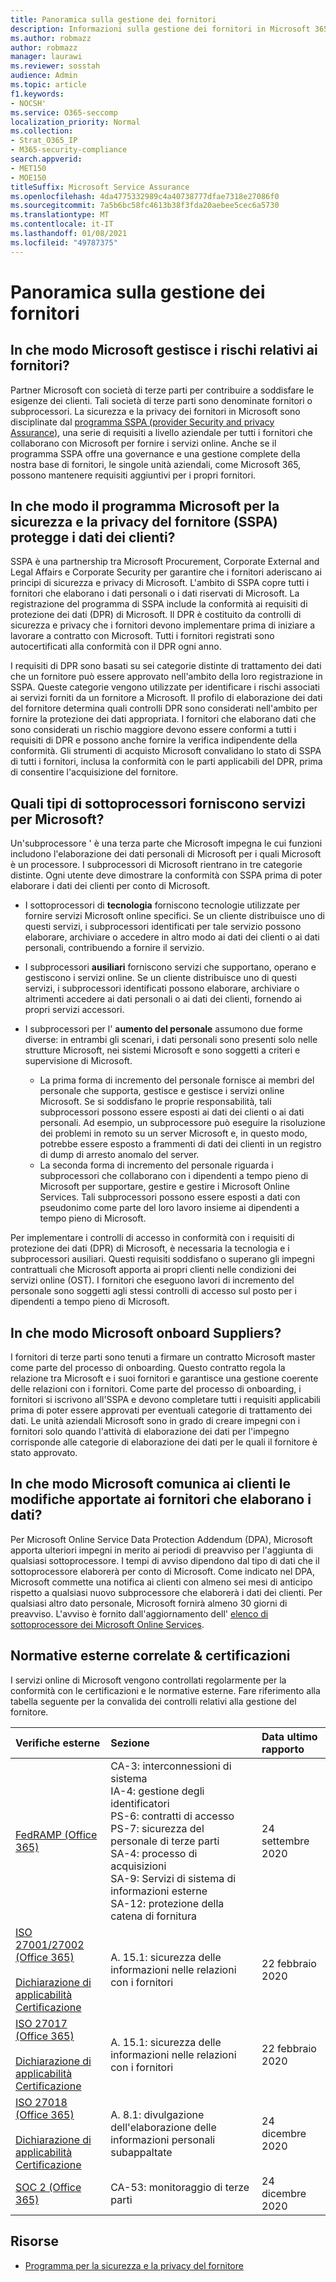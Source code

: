 ```yaml
---
title: Panoramica sulla gestione dei fornitori
description: Informazioni sulla gestione dei fornitori in Microsoft 365
ms.author: robmazz
author: robmazz
manager: laurawi
ms.reviewer: sosstah
audience: Admin
ms.topic: article
f1.keywords:
- NOCSH'
ms.service: O365-seccomp
localization_priority: Normal
ms.collection:
- Strat_O365_IP
- M365-security-compliance
search.appverid:
- MET150
- MOE150
titleSuffix: Microsoft Service Assurance
ms.openlocfilehash: 4da4775332989c4a40738777dfae7318e27086f0
ms.sourcegitcommit: 7a5b6bc58fc4613b38f3fda20aebee5cec6a5730
ms.translationtype: MT
ms.contentlocale: it-IT
ms.lasthandoff: 01/08/2021
ms.locfileid: "49787375"
---
```

# <a name="supplier-management-overview"></a>Panoramica sulla gestione dei fornitori

## <a name="how-does-microsoft-manage-risk-related-to-suppliers"></a>In che modo Microsoft gestisce i rischi relativi ai fornitori?

Partner Microsoft con società di terze parti per contribuire a soddisfare le esigenze dei clienti. Tali società di terze parti sono denominate fornitori o subprocessori. La sicurezza e la privacy dei fornitori in Microsoft sono disciplinate dal [programma SSPA (provider Security and privacy Assurance)](https://www.microsoft.com/procurement/sspa?activetab=pivot1%3aprimaryr6), una serie di requisiti a livello aziendale per tutti i fornitori che collaborano con Microsoft per fornire i servizi online. Anche se il programma SSPA offre una governance e una gestione complete della nostra base di fornitori, le singole unità aziendali, come Microsoft 365, possono mantenere requisiti aggiuntivi per i propri fornitori.

## <a name="how-does-microsofts-supplier-security-and-privacy-assurance-sspa-program-protect-customer-data"></a>In che modo il programma Microsoft per la sicurezza e la privacy del fornitore (SSPA) protegge i dati dei clienti?

SSPA è una partnership tra Microsoft Procurement, Corporate External and Legal Affairs e Corporate Security per garantire che i fornitori aderiscano ai principi di sicurezza e privacy di Microsoft. L'ambito di SSPA copre tutti i fornitori che elaborano i dati personali o i dati riservati di Microsoft. La registrazione del programma di SSPA include la conformità ai requisiti di protezione dei dati (DPR) di Microsoft. Il DPR è costituito da controlli di sicurezza e privacy che i fornitori devono implementare prima di iniziare a lavorare a contratto con Microsoft. Tutti i fornitori registrati sono autocertificati alla conformità con il DPR ogni anno.

I requisiti di DPR sono basati su sei categorie distinte di trattamento dei dati che un fornitore può essere approvato nell'ambito della loro registrazione in SSPA. Queste categorie vengono utilizzate per identificare i rischi associati ai servizi forniti da un fornitore a Microsoft. Il profilo di elaborazione dei dati del fornitore determina quali controlli DPR sono considerati nell'ambito per fornire la protezione dei dati appropriata. I fornitori che elaborano dati che sono considerati un rischio maggiore devono essere conformi a tutti i requisiti di DPR e possono anche fornire la verifica indipendente della conformità. Gli strumenti di acquisto Microsoft convalidano lo stato di SSPA di tutti i fornitori, inclusa la conformità con le parti applicabili del DPR, prima di consentire l'acquisizione del fornitore.

## <a name="what-types-of-subprocessors-provide-services-for-microsoft"></a>Quali tipi di sottoprocessori forniscono servizi per Microsoft?

Un'subprocessore ' è una terza parte che Microsoft impegna le cui funzioni includono l'elaborazione dei dati personali di Microsoft per i quali Microsoft è un processore. I subprocessori di Microsoft rientrano in tre categorie distinte. Ogni utente deve dimostrare la conformità con SSPA prima di poter elaborare i dati dei clienti per conto di Microsoft.

- I sottoprocessori di **tecnologia** forniscono tecnologie utilizzate per fornire servizi Microsoft online specifici. Se un cliente distribuisce uno di questi servizi, i subprocessori identificati per tale servizio possono elaborare, archiviare o accedere in altro modo ai dati dei clienti o ai dati personali, contribuendo a fornire il servizio.
- I subprocessori **ausiliari** forniscono servizi che supportano, operano e gestiscono i servizi online. Se un cliente distribuisce uno di questi servizi, i subprocessori identificati possono elaborare, archiviare o altrimenti accedere ai dati personali o ai dati dei clienti, fornendo ai propri servizi accessori.
- I subprocessori per l' **aumento del personale** assumono due forme diverse: in entrambi gli scenari, i dati personali sono presenti solo nelle strutture Microsoft, nei sistemi Microsoft e sono soggetti a criteri e supervisione di Microsoft.

    - La prima forma di incremento del personale fornisce ai membri del personale che supporta, gestisce e gestisce i servizi online Microsoft. Se si soddisfano le proprie responsabilità, tali subprocessori possono essere esposti ai dati dei clienti o ai dati personali. Ad esempio, un subprocessore può eseguire la risoluzione dei problemi in remoto su un server Microsoft e, in questo modo, potrebbe essere esposto a frammenti di dati dei clienti in un registro di dump di arresto anomalo del server.
    - La seconda forma di incremento del personale riguarda i subprocessori che collaborano con i dipendenti a tempo pieno di Microsoft per supportare, gestire e gestire i Microsoft Online Services. Tali subprocessori possono essere esposti a dati con pseudonimo come parte del loro lavoro insieme ai dipendenti a tempo pieno di Microsoft.

Per implementare i controlli di accesso in conformità con i requisiti di protezione dei dati (DPR) di Microsoft, è necessaria la tecnologia e i subprocessori ausiliari. Questi requisiti soddisfano o superano gli impegni contrattuali che Microsoft apporta ai propri clienti nelle condizioni dei servizi online (OST). I fornitori che eseguono lavori di incremento del personale sono soggetti agli stessi controlli di accesso sul posto per i dipendenti a tempo pieno di Microsoft.

## <a name="how-does-microsoft-onboard-suppliers"></a>In che modo Microsoft onboard Suppliers?

I fornitori di terze parti sono tenuti a firmare un contratto Microsoft master come parte del processo di onboarding. Questo contratto regola la relazione tra Microsoft e i suoi fornitori e garantisce una gestione coerente delle relazioni con i fornitori. Come parte del processo di onboarding, i fornitori si iscrivono all'SSPA e devono completare tutti i requisiti applicabili prima di poter essere approvati per eventuali categorie di trattamento dei dati. Le unità aziendali Microsoft sono in grado di creare impegni con i fornitori solo quando l'attività di elaborazione dei dati per l'impegno corrisponde alle categorie di elaborazione dei dati per le quali il fornitore è stato approvato.

## <a name="how-does-microsoft-notify-customers-of-changes-to-suppliers-who-process-their-data"></a>In che modo Microsoft comunica ai clienti le modifiche apportate ai fornitori che elaborano i dati?

Per Microsoft Online Service Data Protection Addendum (DPA), Microsoft apporta ulteriori impegni in merito ai periodi di preavviso per l'aggiunta di qualsiasi sottoprocessore. I tempi di avviso dipendono dal tipo di dati che il sottoprocessore elaborerà per conto di Microsoft. Come indicato nel DPA, Microsoft commette una notifica ai clienti con almeno sei mesi di anticipo rispetto a qualsiasi nuovo subprocessore che elaborerà i dati dei clienti. Per qualsiasi altro dato personale, Microsoft fornirà almeno 30 giorni di preavviso. L'avviso è fornito dall'aggiornamento dell' [elenco di sottoprocessore dei Microsoft Online Services](https://servicetrust.microsoft.com/ViewPage/TrustDocumentsV3?command=Download&downloadType=Document&downloadId=926b2cf5-6b6e-43ca-9bc3-f73e961aad5f&tab=7f51cb60-3d6c-11e9-b2af-7bb9f5d2d913&docTab=7f51cb60-3d6c-11e9-b2af-7bb9f5d2d913_Subprocessor_List).

## <a name="related-external-regulations--certifications"></a>Normative esterne correlate & certificazioni

I servizi online di Microsoft vengono controllati regolarmente per la conformità con le certificazioni e le normative esterne. Fare riferimento alla tabella seguente per la convalida dei controlli relativi alla gestione del fornitore.

| **Verifiche esterne** | **Sezione** | **Data ultimo rapporto** |
|:--------------------|:------------|:-----------------------|  
| [FedRAMP (Office 365)](https://compliance.microsoft.com/compliancemanager) | CA-3: interconnessioni di sistema <br> IA-4: gestione degli identificatori <br> PS-6: contratti di accesso <br> PS-7: sicurezza del personale di terze parti <br> SA-4: processo di acquisizioni <br> SA-9: Servizi di sistema di informazioni esterne <br> SA-12: protezione della catena di fornitura | 24 settembre 2020 |
| [ISO 27001/27002 (Office 365)](https://servicetrust.microsoft.com/ViewPage/MSComplianceGuideV3?command=Download&downloadType=Document&downloadId=d7864d4f-e053-4cc4-a964-fa526d07c3be&tab=7027ead0-3d6b-11e9-b9e1-290b1eb4cdeb&docTab=7027ead0-3d6b-11e9-b9e1-290b1eb4cdeb_ISO_Reports) <br><br> [Dichiarazione di applicabilità](https://servicetrust.microsoft.com/ViewPage/MSComplianceGuide?command=Download&downloadType=Document&downloadId=8ee1e46b-2ada-4e7b-bb7d-4c55a8cb6fcd&docTab=4ce99610-c9c0-11e7-8c2c-f908a777fa4d_ISO_Reports) <br> [Certificazione](https://servicetrust.microsoft.com/ViewPage/MSComplianceGuideV3?command=Download&downloadType=Document&downloadId=1e84a14a-2468-45ac-9412-5e53250d57ec&tab=7027ead0-3d6b-11e9-b9e1-290b1eb4cdeb&docTab=7027ead0-3d6b-11e9-b9e1-290b1eb4cdeb_ISO_Reports) | A. 15.1: sicurezza delle informazioni nelle relazioni con i fornitori | 22 febbraio 2020 |
| [ISO 27017 (Office 365)](https://servicetrust.microsoft.com/ViewPage/MSComplianceGuideV3?command=Download&downloadType=Document&downloadId=d7864d4f-e053-4cc4-a964-fa526d07c3be&tab=7027ead0-3d6b-11e9-b9e1-290b1eb4cdeb&docTab=7027ead0-3d6b-11e9-b9e1-290b1eb4cdeb_ISO_Reports) <br><br> [Dichiarazione di applicabilità](https://servicetrust.microsoft.com/ViewPage/MSComplianceGuide?command=Download&downloadType=Document&downloadId=8ee1e46b-2ada-4e7b-bb7d-4c55a8cb6fcd&docTab=4ce99610-c9c0-11e7-8c2c-f908a777fa4d_ISO_Reports) <br> [Certificazione](https://servicetrust.microsoft.com/ViewPage/MSComplianceGuideV3?command=Download&downloadType=Document&downloadId=70de0999-5451-43a3-9ef4-761e8fbfb1a3&tab=7027ead0-3d6b-11e9-b9e1-290b1eb4cdeb&docTab=7027ead0-3d6b-11e9-b9e1-290b1eb4cdeb_ISO_Reports) | A. 15.1: sicurezza delle informazioni nelle relazioni con i fornitori | 22 febbraio 2020 |
| [ISO 27018 (Office 365)](https://servicetrust.microsoft.com/ViewPage/MSComplianceGuideV3?command=Download&downloadType=Document&downloadId=d7864d4f-e053-4cc4-a964-fa526d07c3be&tab=7027ead0-3d6b-11e9-b9e1-290b1eb4cdeb&docTab=7027ead0-3d6b-11e9-b9e1-290b1eb4cdeb_ISO_Reports) <br><br> [Dichiarazione di applicabilità](https://servicetrust.microsoft.com/ViewPage/MSComplianceGuide?command=Download&downloadType=Document&downloadId=8ee1e46b-2ada-4e7b-bb7d-4c55a8cb6fcd&docTab=4ce99610-c9c0-11e7-8c2c-f908a777fa4d_ISO_Reports) <br> [Certificazione](https://servicetrust.microsoft.com/ViewPage/MSComplianceGuideV3?command=Download&downloadType=Document&downloadId=43e89534-f48d-42ea-a7a7-3523ff516036&tab=7027ead0-3d6b-11e9-b9e1-290b1eb4cdeb&docTab=7027ead0-3d6b-11e9-b9e1-290b1eb4cdeb_ISO_Reports) |  A. 8.1: divulgazione dell'elaborazione delle informazioni personali subappaltate | 24 dicembre 2020 |
| [SOC 2 (Office 365)](https://servicetrust.microsoft.com/ViewPage/MSComplianceGuideV3?command=Download&downloadType=Document&downloadId=a73c1738-7892-42b7-acd3-87b6371c53f6&tab=7027ead0-3d6b-11e9-b9e1-290b1eb4cdeb&docTab=7027ead0-3d6b-11e9-b9e1-290b1eb4cdeb_SOC_%2F_SSAE_16_Reports) | CA-53: monitoraggio di terze parti | 24 dicembre 2020 |

## <a name="resources"></a>Risorse

- [Programma per la sicurezza e la privacy del fornitore](https://www.microsoft.com/procurement/sspa?activetab=pivot1%3aprimaryr6)

